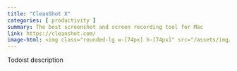 ```yaml
---
title: "CleanShot X"
categories: [ productivity ]
summary: The best screenshot and screen recording tool for Mac
link: https://cleanshot.com/
image-html: <img class="rounded-lg w-[74px] h-[74px]" src="/assets/img/tools/cleanshotx.png" alt="Cleanshot X">
---
```


Todoist description